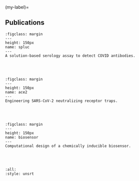 <!-- #region -->
(my-label)=
## Publications


```{figure} spluc.jpg
:figclass: margin
---
height: 150px
name: spluc
---
A solution-based serology assay to detect COVID antibodies.
```
<br/><br/>
```{figure} ace2.jpg
:figclass: margin
---
height: 150px
name: ace2
---
Engineering SARS-CoV-2 neutralizing receptor traps.
```
<br/><br/>
```{figure} biosensor.png
:figclass: margin
---
height: 150px
name: biosensor
---
Computational design of a chemically inducible biosensor.
```
<br/><br/>


```{bibliography}
:all:
:style: unsrt
```
<!-- #endregion -->
